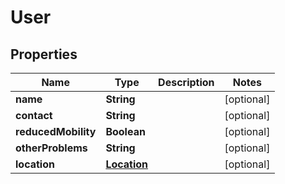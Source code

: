 
# User

## Properties
Name | Type | Description | Notes
------------ | ------------- | ------------- | -------------
**name** | **String** |  |  [optional]
**contact** | **String** |  |  [optional]
**reducedMobility** | **Boolean** |  |  [optional]
**otherProblems** | **String** |  |  [optional]
**location** | [**Location**](Location.md) |  |  [optional]



